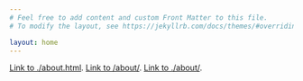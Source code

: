 ```yaml
---
# Feel free to add content and custom Front Matter to this file.
# To modify the layout, see https://jekyllrb.com/docs/themes/#overriding-theme-defaults

layout: home
---
```


[Link to ./about.html](./about.html).
[Link to /about/](/about/).
[Link to ./about/](./about/).

